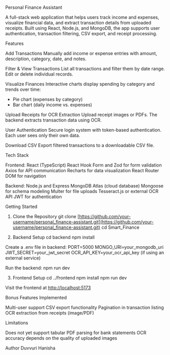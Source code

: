 

Personal Finance Assistant

A full-stack web application that helps users track income and expenses, visualize financial data, and extract transaction details from uploaded receipts. Built using React, Node.js, and MongoDB, the app supports user authentication, transaction filtering, CSV export, and receipt processing.

Features

Add Transactions
Manually add income or expense entries with amount, description, category, date, and notes.

Filter & View Transactions
List all transactions and filter them by date range. Edit or delete individual records.

Visualize Finances
Interactive charts display spending by category and trends over time:

* Pie chart (expenses by category)
* Bar chart (daily income vs. expenses)

Upload Receipts for OCR Extraction
Upload receipt images or PDFs. The backend extracts transaction data using OCR.

User Authentication
Secure login system with token-based authentication. Each user sees only their own data.

Download CSV
Export filtered transactions to a downloadable CSV file.

Tech Stack

Frontend:
React (TypeScript)
React Hook Form and Zod for form validation
Axios for API communication
Recharts for data visualization
React Router DOM for navigation

Backend:
Node.js and Express
MongoDB Atlas (cloud database)
Mongoose for schema modeling
Multer for file uploads
Tesseract.js or external OCR API
JWT for authentication

Getting Started

1. Clone the Repository
   git clone [https://github.com/your-username/personal_finance-assistant.git](https://github.com/your-username/personal_finance-assistant.git)
   cd Smart\_Finance

2. Backend Setup
   cd backend
   npm install

Create a .env file in backend:
PORT=5000
MONGO\_URI=your\_mongodb\_uri
JWT\_SECRET=your\_jwt\_secret
OCR\_API\_KEY=your\_ocr\_api\_key (if using an external service)

Run the backend:
npm run dev

3. Frontend Setup
   cd ../frontend
   npm install
   npm run dev

Visit the frontend at [http://localhost:5173](http://localhost:5173)

Bonus Features Implemented

Multi-user support
CSV export functionality
Pagination in transaction listing
OCR extraction from receipts (image/PDF)

Limitations

Does not yet support tabular PDF parsing for bank statements
OCR accuracy depends on the quality of uploaded images

Author Duvvuri Hanisha


